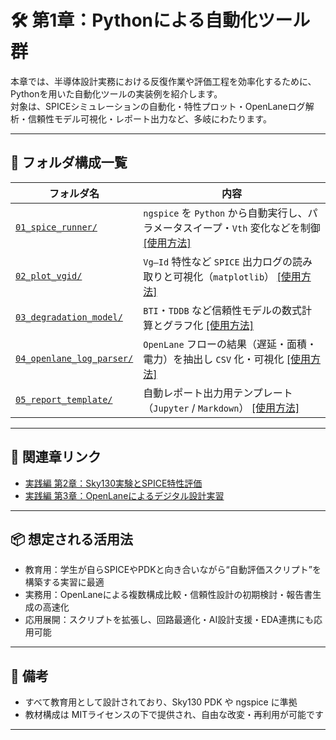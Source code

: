 # 🛠 第1章：Pythonによる自動化ツール群

本章では、半導体設計実務における反復作業や評価工程を効率化するために、Pythonを用いた自動化ツールの実装例を紹介します。  
対象は、SPICEシミュレーションの自動化・特性プロット・OpenLaneログ解析・信頼性モデル可視化・レポート出力など、多岐にわたります。

---

## 📁 フォルダ構成一覧

| フォルダ名 | 内容 |
|-----------|------|
| [`01_spice_runner/`](01_spice_runner/README.md) | `ngspice` を `Python` から自動実行し、パラメータスイープ・`Vth` 変化などを制御 [[使用方法]](01_spice_runner/usage.md) |
| [`02_plot_vgid/`](02_plot_vgid/README.md) | `Vg–Id` 特性など `SPICE` 出力ログの読み取りと可視化（`matplotlib`） [[使用方法]](02_plot_vgid/usage.md) |
| [`03_degradation_model/`](03_degradation_model/README.md) | `BTI`・`TDDB` など信頼性モデルの数式計算とグラフ化 [[使用方法]](03_degradation_model/usage.md) |
| [`04_openlane_log_parser/`](04_openlane_log_parser/README.md) | `OpenLane` フローの結果（遅延・面積・電力）を抽出し `CSV` 化・可視化 [[使用方法]](04_openlane_log_parser/usage.md) |
| [`05_report_template/`](05_report_template/README.md) | 自動レポート出力用テンプレート（`Jupyter` / `Markdown`） [[使用方法]](05_report_template/usage.md) |

---

## 🔗 関連章リンク

- [実践編 第2章：Sky130実験とSPICE特性評価](../e_chapter2_sky130_experiments/README.md)
- [実践編 第3章：OpenLaneによるデジタル設計実習](../e_chapter3_openlane_practice/README.md)

---

## 📦 想定される活用法

- 教育用：学生が自らSPICEやPDKと向き合いながら“自動評価スクリプト”を構築する実習に最適
- 実務用：OpenLaneによる複数構成比較・信頼性設計の初期検討・報告書生成の高速化
- 応用展開：スクリプトを拡張し、回路最適化・AI設計支援・EDA連携にも応用可能

---

## 📝 備考

- すべて教育用として設計されており、Sky130 PDK や ngspice に準拠
- 教材構成は MITライセンスの下で提供され、自由な改変・再利用が可能です

---
